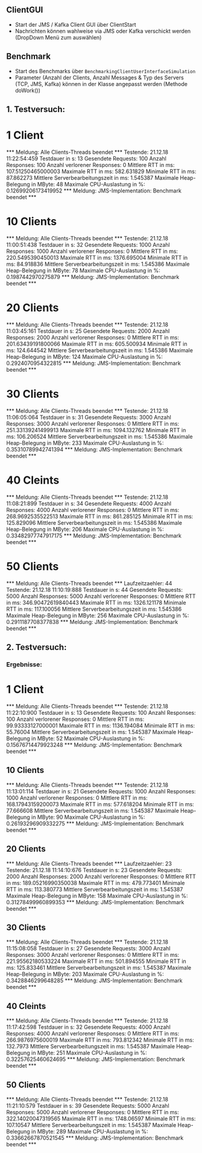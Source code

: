 ## ClientGUI

 - Start der JMS / Kafka Client GUI über ClientStart
 - Nachrichten können wahlweise via JMS oder Kafka verschickt werden (DropDown Menü zum auswählen)


## Benchmark
 
 - Start des Benchmarks über `BenchmarkingClientUserInterfaceSimulation` 
 - Parameter (Anzahl der Clients, Anzahl Messages & Typ des Servers (TCP, JMS, Kafka) können in der Klasse angepasst werden (Methode doWork())

## 1. Testversuch: 
# 1 Client
*** Meldung: Alle Clients-Threads beendet ***
Testende: 21.12.18 11:22:54:459
Testdauer in s: 13
Gesendete Requests: 100
Anzahl Responses: 100
Anzahl verlorener Responses: 0
Mittlere RTT in ms: 107.51250465000003
Maximale RTT in ms: 582.631829
Minimale RTT in ms: 87.862273
Mittlere Serverbearbeitungszeit in ms: 1.545387
Maximale Heap-Belegung in MByte: 48
Maximale CPU-Auslastung in %: 0.12699206173419952
*** Meldung: JMS-Implementation: Benchmark beendet ***

# 10 Clients
*** Meldung: Alle Clients-Threads beendet *** Testende: 21.12.18 11:00:51:438 Testdauer in s: 32 Gesendete Requests: 1000 Anzahl Responses: 1000 Anzahl verlorener Responses: 0 Mittlere RTT in ms: 220.5495390450013 Maximale RTT in ms: 1376.695004 Minimale RTT in ms: 84.918836 Mittlere Serverbearbeitungszeit in ms: 1.545386 Maximale Heap-Belegung in MByte: 78 Maximale CPU-Auslastung in %: 0.1987442970275879 *** Meldung: JMS-Implementation: Benchmark beendet ***

# 20 Clients
*** Meldung: Alle Clients-Threads beendet *** Testende: 21.12.18 11:03:45:161 Testdauer in s: 25 Gesendete Requests: 2000 Anzahl Responses: 2000 Anzahl verlorener Responses: 0 Mittlere RTT in ms: 201.63439191800066 Maximale RTT in ms: 605.500934 Minimale RTT in ms: 124.644542 Mittlere Serverbearbeitungszeit in ms: 1.545386 Maximale Heap-Belegung in MByte: 124 Maximale CPU-Auslastung in %: 0.2924070954322815 *** Meldung: JMS-Implementation: Benchmark beendet ***

# 30 Clients

*** Meldung: Alle Clients-Threads beendet *** Testende: 21.12.18 11:06:05:064 Testdauer in s: 31 Gesendete Requests: 3000 Anzahl Responses: 3000 Anzahl verlorener Responses: 0 Mittlere RTT in ms: 251.33139241499913 Maximale RTT in ms: 1094.132762 Minimale RTT in ms: 106.206524 Mittlere Serverbearbeitungszeit in ms: 1.545386 Maximale Heap-Belegung in MByte: 233 Maximale CPU-Auslastung in %: 0.35310789942741394 *** Meldung: JMS-Implementation: Benchmark beendet ***

# 40 Cleints

*** Meldung: Alle Clients-Threads beendet *** Testende: 21.12.18 11:08:21:899 Testdauer in s: 34 Gesendete Requests: 4000 Anzahl Responses: 4000 Anzahl verlorener Responses: 0 Mittlere RTT in ms: 268.9692535522513 Maximale RTT in ms: 861.285125 Minimale RTT in ms: 125.829096 Mittlere Serverbearbeitungszeit in ms: 1.545386 Maximale Heap-Belegung in MByte: 206 Maximale CPU-Auslastung in %: 0.33482977747917175 *** Meldung: JMS-Implementation: Benchmark beendet ***

# 50 Clients

*** Meldung: Alle Clients-Threads beendet *** Laufzeitzaehler: 44 Testende: 21.12.18 11:10:19:888 Testdauer in s: 44 Gesendete Requests: 5000 Anzahl Responses: 5000 Anzahl verlorener Responses: 0 Mittlere RTT in ms: 346.90472619840443 Maximale RTT in ms: 1326.121178 Minimale RTT in ms: 117.100056 Mittlere Serverbearbeitungszeit in ms: 1.545386 Maximale Heap-Belegung in MByte: 256 Maximale CPU-Auslastung in %: 0.2911187708377838 *** Meldung: JMS-Implementation: Benchmark beendet ***



## 2. Testversuch:

### Ergebnisse: 
# 1 Client
*** Meldung: Alle Clients-Threads beendet ***
Testende: 21.12.18 11:22:10:900
Testdauer in s: 13
Gesendete Requests: 100
Anzahl Responses: 100
Anzahl verlorener Responses: 0
Mittlere RTT in ms: 99.93333127000001
Maximale RTT in ms: 1136.194084
Minimale RTT in ms: 55.76004
Mittlere Serverbearbeitungszeit in ms: 1.545387
Maximale Heap-Belegung in MByte: 52
Maximale CPU-Auslastung in %: 0.15676714479923248
*** Meldung: JMS-Implementation: Benchmark beendet ***


## 10 Clients
*** Meldung: Alle Clients-Threads beendet ***
Testende: 21.12.18 11:13:01:114
Testdauer in s: 21
Gesendete Requests: 1000
Anzahl Responses: 1000
Anzahl verlorener Responses: 0
Mittlere RTT in ms: 168.17943159200073
Maximale RTT in ms: 577.618204
Minimale RTT in ms: 77.666608
Mittlere Serverbearbeitungszeit in ms: 1.545387
Maximale Heap-Belegung in MByte: 90
Maximale CPU-Auslastung in %: 0.26193296909332275
*** Meldung: JMS-Implementation: Benchmark beendet ***

## 20 Clients
*** Meldung: Alle Clients-Threads beendet ***
Laufzeitzaehler: 23
Testende: 21.12.18 11:14:10:676
Testdauer in s: 23
Gesendete Requests: 2000
Anzahl Responses: 2000
Anzahl verlorener Responses: 0
Mittlere RTT in ms: 189.05216990350038
Maximale RTT in ms: 479.773401
Minimale RTT in ms: 113.380773
Mittlere Serverbearbeitungszeit in ms: 1.545387
Maximale Heap-Belegung in MByte: 158
Maximale CPU-Auslastung in %: 0.31278499960899353
*** Meldung: JMS-Implementation: Benchmark beendet ***
## 30 Clients
*** Meldung: Alle Clients-Threads beendet ***
Testende: 21.12.18 11:15:08:058
Testdauer in s: 27
Gesendete Requests: 3000
Anzahl Responses: 3000
Anzahl verlorener Responses: 0
Mittlere RTT in ms: 221.95562180533224
Maximale RTT in ms: 501.894555
Minimale RTT in ms: 125.833461
Mittlere Serverbearbeitungszeit in ms: 1.545387
Maximale Heap-Belegung in MByte: 203
Maximale CPU-Auslastung in %: 0.3428846299648285
*** Meldung: JMS-Implementation: Benchmark beendet ***
## 40 Cleints
*** Meldung: Alle Clients-Threads beendet ***
Testende: 21.12.18 11:17:42:598
Testdauer in s: 32
Gesendete Requests: 4000
Anzahl Responses: 4000
Anzahl verlorener Responses: 0
Mittlere RTT in ms: 266.9876975600019
Maximale RTT in ms: 793.812342
Minimale RTT in ms: 132.7973
Mittlere Serverbearbeitungszeit in ms: 1.545387
Maximale Heap-Belegung in MByte: 251
Maximale CPU-Auslastung in %: 0.32257625460624695
*** Meldung: JMS-Implementation: Benchmark beendet ***
## 50 Clients
*** Meldung: Alle Clients-Threads beendet ***
Testende: 21.12.18 11:21:10:579
Testdauer in s: 39
Gesendete Requests: 5000
Anzahl Responses: 5000
Anzahl verlorener Responses: 0
Mittlere RTT in ms: 322.14020047319565
Maximale RTT in ms: 1748.06597
Minimale RTT in ms: 107.10547
Mittlere Serverbearbeitungszeit in ms: 1.545387
Maximale Heap-Belegung in MByte: 289
Maximale CPU-Auslastung in %: 0.33662667870521545
*** Meldung: JMS-Implementation: Benchmark beendet ***
